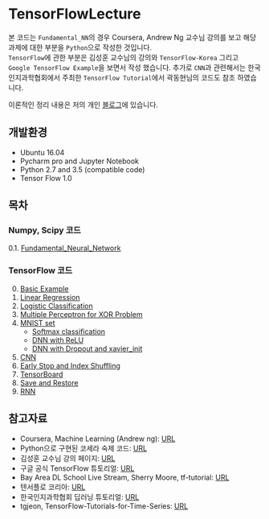 # TensorFlowLecture

본 코드는 `Fundamental_NN`의 경우 Coursera, Andrew Ng 교수님 강의를 보고 해당 과제에 대한 부분을 `Python`으로 작성한 것입니다.  
`TensorFlow`에 관한 부분은 김성훈 교수님의 강의와 `TensorFlow-Korea` 그리고 `Google TensorFlow Example`을 보면서 작성 했습니다.
추가로 `CNN`과 관련해서는 한국인지과학협회에서 주최한 `TensorFlow Tutorial`에서 곽동현님의 코드도 참조 하였습니다.

이론적인 정리 내용은 저의 개인 [블로그](http://goodtogreate.tistory.com/category/Data%20Science/TensorFlow%20%28python%29)에 있습니다.  



## 개발환경 ##

- Ubuntu 16.04
- Pycharm pro and Jupyter Notebook
- Python 2.7 and 3.5 (compatible code)
- Tensor Flow 1.0 

## 목차 ##

### Numpy, Scipy 코드 ###

0.1. [Fundamental_Neural_Network](https://github.com/leejaymin/TensorFlowLecture/tree/master/0.1.Fundamental_Neural_Network)

### TensorFlow 코드 ###
0. [Basic Example](https://github.com/leejaymin/TensorFlowLecture/tree/master/0.2.Basic)
1. [Linear Regression](https://github.com/leejaymin/TensorFlowLecture/tree/master/1.Linear%20Regression)
1. [Logistic Classification](https://github.com/leejaymin/TensorFlowLecture/tree/master/2.Logistic%20Classification)
1. [Multiple Perceptron for XOR Problem](https://github.com/leejaymin/TensorFlowLecture/tree/master/3.XOR)
1. [MNIST set](https://github.com/leejaymin/TensorFlowLecture/tree/master/4.MNIST)
    - [Softmax classification](https://github.com/leejaymin/TensorFlowLecture/blob/master/4.MNIST/MNIST_Tutorial_DNN.ipynb)
    - [DNN with ReLU](https://github.com/leejaymin/TensorFlowLecture/blob/master/4.MNIST/MNIST_Tutorial_DNN.ipynb)
    - [DNN with Dropout and xavier_init](https://github.com/leejaymin/TensorFlowLecture/blob/master/4.MNIST/MNIST_Tutorial_DNN.ipynb)
1. [CNN](https://github.com/leejaymin/TensorFlowLecture/tree/master/5.CNN)
1. [Early Stop and Index Shuffling](https://github.com/leejaymin/TensorFlowLecture/tree/master/6.Early%20Stop%20and%20Index%20Shuffling)
1. [TensorBoard](https://github.com/leejaymin/TensorFlowLecture/tree/master/7.TensorBoard)
1. [Save and Restore](https://github.com/leejaymin/TensorFlowLecture/tree/master/8.Save%20and%20Restore)
1. [RNN](https://github.com/leejaymin/TensorFlowLecture/tree/master/9.RNN)


## 참고자료 ##
- Coursera, Machine Learning (Andrew ng): [URL](https://www.coursera.org/learn/machine-learning/home/welcome) 
- Python으로 구현된 코세라 숙제 코드: [URL](https://github.com/kaleko/CourseraML)  
- 김성훈 교수님 강의 페이지: [URL](http://hunkim.github.io/ml/) 
- 구글 공식 TensorFlow 튜토리얼: [URL](https://www.tensorflow.org/get_started/)
- Bay Area DL School Live Stream, Sherry Moore, tf-tutorial: [URL](https://github.com/sherrym/tf-tutorial)  
- 텐서플로 코리아: [URL](https://tensorflowkorea.wordpress.com/)  
- 한국인지과학협회 딥러닝 튜토리얼: [URL](https://github.com/leejaymin/deeplearning_tutorial) 
- tgjeon, TensorFlow-Tutorials-for-Time-Series: [URL](https://github.com/tgjeon/TensorFlow-Tutorials-for-Time-Series)




